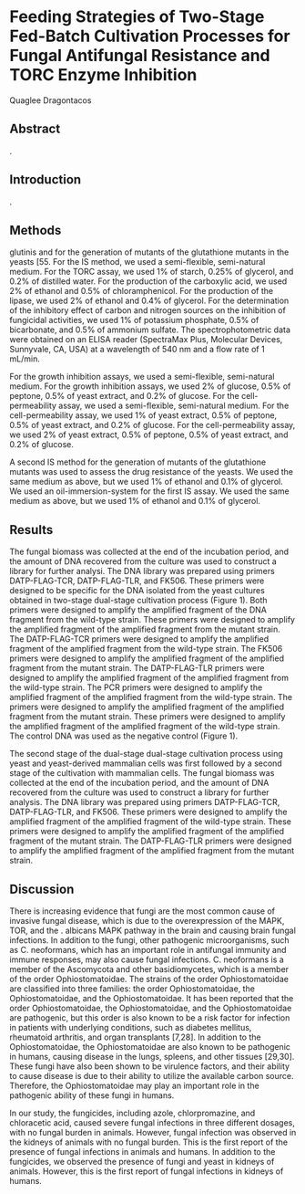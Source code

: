 # Feeding Strategies of Two-Stage Fed-Batch Cultivation Processes for Fungal Antifungal Resistance and TORC Enzyme Inhibition
Quaglee Dragontacos


## Abstract
.


## Introduction
.


## Methods
glutinis and for the generation of mutants of the glutathione mutants in the yeasts [55. For the IS method, we used a semi-flexible, semi-natural medium. For the TORC assay, we used 1% of starch, 0.25% of glycerol, and 0.2% of distilled water. For the production of the carboxylic acid, we used 2% of ethanol and 0.5% of chloramphenicol. For the production of the lipase, we used 2% of ethanol and 0.4% of glycerol. For the determination of the inhibitory effect of carbon and nitrogen sources on the inhibition of fungicidal activities, we used 1% of potassium phosphate, 0.5% of bicarbonate, and 0.5% of ammonium sulfate. The spectrophotometric data were obtained on an ELISA reader (SpectraMax Plus, Molecular Devices, Sunnyvale, CA, USA) at a wavelength of 540 nm and a flow rate of 1 mL/min.

For the growth inhibition assays, we used a semi-flexible, semi-natural medium. For the growth inhibition assays, we used 2% of glucose, 0.5% of peptone, 0.5% of yeast extract, and 0.2% of glucose. For the cell-permeability assay, we used a semi-flexible, semi-natural medium. For the cell-permeability assay, we used 1% of yeast extract, 0.5% of peptone, 0.5% of yeast extract, and 0.2% of glucose. For the cell-permeability assay, we used 2% of yeast extract, 0.5% of peptone, 0.5% of yeast extract, and 0.2% of glucose.

A second IS method for the generation of mutants of the glutathione mutants was used to assess the drug resistance of the yeasts. We used the same medium as above, but we used 1% of ethanol and 0.1% of glycerol. We used an oil-immersion-system for the first IS assay. We used the same medium as above, but we used 1% of ethanol and 0.1% of glycerol.


## Results
The fungal biomass was collected at the end of the incubation period, and the amount of DNA recovered from the culture was used to construct a library for further analysi. The DNA library was prepared using primers DATP-FLAG-TCR, DATP-FLAG-TLR, and FK506. These primers were designed to be specific for the DNA isolated from the yeast cultures obtained in two-stage dual-stage cultivation process (Figure 1). Both primers were designed to amplify the amplified fragment of the DNA fragment from the wild-type strain. These primers were designed to amplify the amplified fragment of the amplified fragment from the mutant strain. The DATP-FLAG-TCR primers were designed to amplify the amplified fragment of the amplified fragment from the wild-type strain. The FK506 primers were designed to amplify the amplified fragment of the amplified fragment from the mutant strain. The DATP-FLAG-TLR primers were designed to amplify the amplified fragment of the amplified fragment from the wild-type strain. The PCR primers were designed to amplify the amplified fragment of the amplified fragment from the wild-type strain. The primers were designed to amplify the amplified fragment of the amplified fragment from the mutant strain. These primers were designed to amplify the amplified fragment of the amplified fragment of the wild-type strain. The control DNA was used as the negative control (Figure 1).

The second stage of the dual-stage dual-stage cultivation process using yeast and yeast-derived mammalian cells was first followed by a second stage of the cultivation with mammalian cells. The fungal biomass was collected at the end of the incubation period, and the amount of DNA recovered from the culture was used to construct a library for further analysis. The DNA library was prepared using primers DATP-FLAG-TCR, DATP-FLAG-TLR, and FK506. These primers were designed to amplify the amplified fragment of the amplified fragment of the wild-type strain. These primers were designed to amplify the amplified fragment of the amplified fragment of the mutant strain. The DATP-FLAG-TLR primers were designed to amplify the amplified fragment of the amplified fragment from the mutant strain.


## Discussion
There is increasing evidence that fungi are the most common cause of invasive fungal disease, which is due to the overexpression of the MAPK, TOR, and the . albicans MAPK pathway in the brain and causing brain fungal infections. In addition to the fungi, other pathogenic microorganisms, such as C. neoformans, which has an important role in antifungal immunity and immune responses, may also cause fungal infections. C. neoformans is a member of the Ascomycota and other basidiomycetes, which is a member of the order Ophiostomatoidae. The strains of the order Ophiostomatoidae are classified into three families: the order Ophiostomatoidae, the Ophiostomatoidae, and the Ophiostomatoidae. It has been reported that the order Ophiostomatoidae, the Ophiostomatoidae, and the Ophiostomatoidae are pathogenic, but this order is also known to be a risk factor for infection in patients with underlying conditions, such as diabetes mellitus, rheumatoid arthritis, and organ transplants [7,28]. In addition to the Ophiostomatoidae, the Ophiostomatoidae are also known to be pathogenic in humans, causing disease in the lungs, spleens, and other tissues [29,30]. These fungi have also been shown to be virulence factors, and their ability to cause disease is due to their ability to utilize the available carbon source. Therefore, the Ophiostomatoidae may play an important role in the pathogenic ability of these fungi in humans.

In our study, the fungicides, including azole, chlorpromazine, and chloracetic acid, caused severe fungal infections in three different dosages, with no fungal burden in animals. However, fungal infection was observed in the kidneys of animals with no fungal burden. This is the first report of the presence of fungal infections in animals and humans. In addition to the fungicides, we observed the presence of fungi and yeast in kidneys of animals. However, this is the first report of fungal infections in kidneys of humans.
